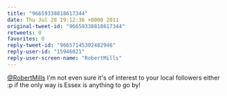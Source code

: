```yaml
---
title: "96659338818617344"
date: Thu Jul 28 19:12:36 +0000 2011
original-tweet-id: "96659338818617344"
retweets: 0
favorites: 0
reply-tweet-id: "96657145302482946"
reply-user-id: "15946021"
reply-user-screen-name: "RobertMills"
---
```

<a href="https://twitter.com/RobertMills">@RobertMills</a> I'm not even sure it's of interest to your local followers either :p if the only way is Essex is anything to go by!
